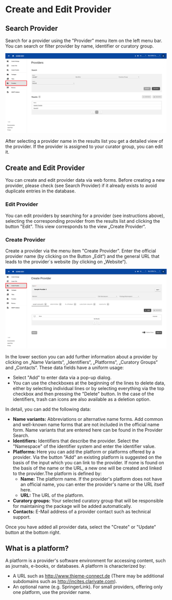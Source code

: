 # Create and Edit Provider

## Search Provider

Search for a provider using the "Provider" menu item on the left menu bar. 
You can search or filter provider by name, identifier or curatory group.

![GOKB search provider](../assets/search-provider-V1.4.png "GOKB search provider")

After selecting a provider name in the results list you get a detailed view of the provider. If the provider is assigned to your curator group, you can edit it.

## Create and Edit Provider

You can create and edit provider data via web forms. Before creating a new provider, please check (see Search Provider) if it already exists to avoid duplicate entries in the database.

### Edit Provider

You can edit providers by searching for a provider (see instructions above), selecting the corresponding provider from the results list and clicking the button "Edit". This view corresponds to the view „Create Provider“.

### Create Provider

Create a provider via the menu item "Create Provider". Enter the official provider name (by clicking on the Button „Edit“) and the general URL that leads to the provider`s website (by clicking on „Website“).

![GOKB create provider](../assets/create-provider-V1.4.png "GOKB create provider")

In the lower section you can add further information about a provider by clicking on „Name Variants“, „Identifiers“, „Platforms“, „Curatory Groups“ and „Contacts“. These data fields have a uniform usage:

+ Select "Add" to enter data via a pop-up dialog.
+ You can use the checkboxes at the beginning of the lines to delete data, either by selecting individual lines or by selecting everything via the top checkbox and then pressing the "Delete" button. In the case of the identifiers, trash can icons are also available as a deletion option.

In detail, you can add the following data:

+ **Name variants:** Abbreviations or alternative name forms. Add common and well-known 
name forms that are not included in the official name form. Name variants that are entered here can be found in the Provider Search.
+ **Identifiers:** Identifiers that describe the provider. Select the "Namespace" 
of the identifier system and enter the identifier value.
+ **Platforms:** Here you can add the platform or platforms offered
  by a provider. Via the button "Add" an existing platform is suggested on the basis of the input
  which you can link to the provider. If none is found on the basis of the name or the URL, a new one will be created and
  linked to the provider.The platform is defined by:
  * **Name:** The platform name. If the provider's platform does not have an official name, you can enter the provider's name or the URL itself here.
  * **URL:** The URL of the platform.
+ **Curatory groups:** Your selected curatory group that will be responsible for maintaining the package will be added automatically.
+ **Contacts:**  E-Mail address of a provider contact such as technical support. 

Once you have added all provider data, select the "Create" or "Update" button at the bottom right.

## What is a platform?

A platform is a provider's software environment for accessing content, such as journals, 
e-books, or databases. A platform is characterized by:

+ A URL such as http://www.thieme-connect.de (There may be additional 
subdomains such as http://incites.clarivate.com).
+ An optional name (e.g. SpringerLink). For small providers, 
offering only one platform, use the provider name.
